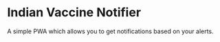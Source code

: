 # Indian Vaccine Notifier

A simple PWA which allows you to get notifications based on your alerts.
